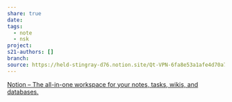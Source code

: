 ```yaml
---
share: true
date: 
tags:
  - note
  - nsk
project: 
s21-authors: []
branch: 
source: https://held-stingray-d76.notion.site/Qt-VPN-6fa8e53a1afe4d70a79728a3fb22c3fd
---
```


[Notion – The all-in-one workspace for your notes, tasks, wikis, and databases.](https://held-stingray-d76.notion.site/Qt-VPN-6fa8e53a1afe4d70a79728a3fb22c3fd)
